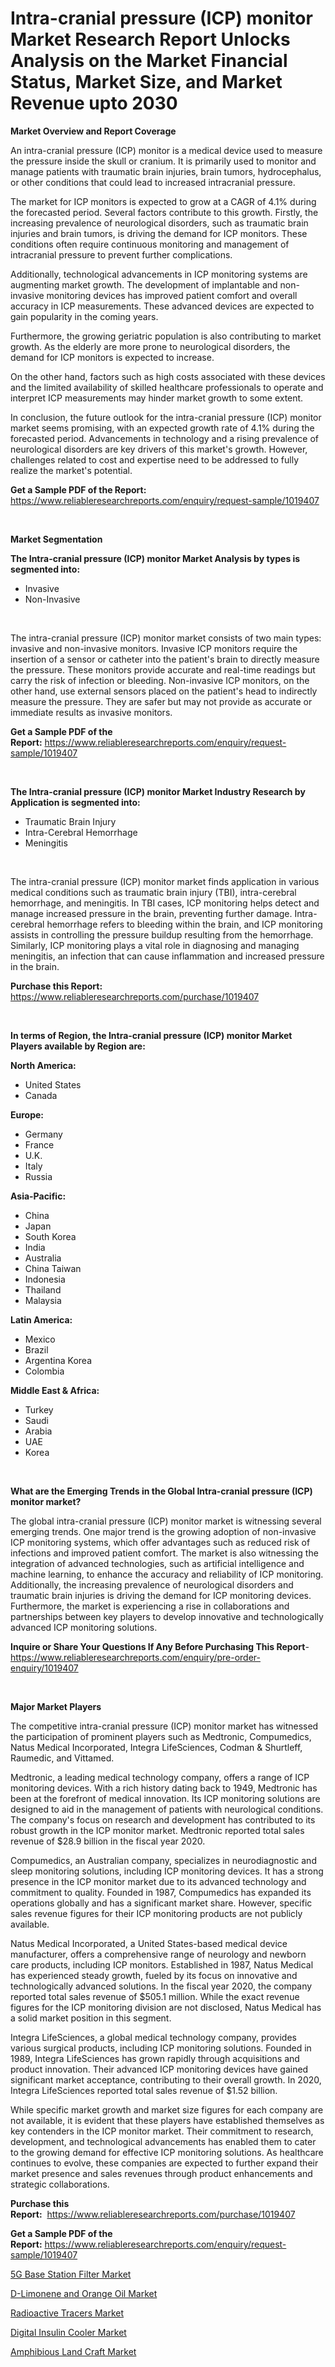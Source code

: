 <p><h1>Intra-cranial pressure (ICP) monitor Market Research Report Unlocks Analysis on the Market Financial Status, Market Size, and Market Revenue upto 2030</h1></p><p><strong>Market Overview and Report Coverage</strong></p>
<p><p>An intra-cranial pressure (ICP) monitor is a medical device used to measure the pressure inside the skull or cranium. It is primarily used to monitor and manage patients with traumatic brain injuries, brain tumors, hydrocephalus, or other conditions that could lead to increased intracranial pressure.</p><p>The market for ICP monitors is expected to grow at a CAGR of 4.1% during the forecasted period. Several factors contribute to this growth. Firstly, the increasing prevalence of neurological disorders, such as traumatic brain injuries and brain tumors, is driving the demand for ICP monitors. These conditions often require continuous monitoring and management of intracranial pressure to prevent further complications.</p><p>Additionally, technological advancements in ICP monitoring systems are augmenting market growth. The development of implantable and non-invasive monitoring devices has improved patient comfort and overall accuracy in ICP measurements. These advanced devices are expected to gain popularity in the coming years.</p><p>Furthermore, the growing geriatric population is also contributing to market growth. As the elderly are more prone to neurological disorders, the demand for ICP monitors is expected to increase.</p><p>On the other hand, factors such as high costs associated with these devices and the limited availability of skilled healthcare professionals to operate and interpret ICP measurements may hinder market growth to some extent.</p><p>In conclusion, the future outlook for the intra-cranial pressure (ICP) monitor market seems promising, with an expected growth rate of 4.1% during the forecasted period. Advancements in technology and a rising prevalence of neurological disorders are key drivers of this market's growth. However, challenges related to cost and expertise need to be addressed to fully realize the market's potential.</p></p>
<p><strong>Get a Sample PDF of the Report:</strong> <a href="https://www.reliableresearchreports.com/enquiry/request-sample/1019407">https://www.reliableresearchreports.com/enquiry/request-sample/1019407</a></p>
<p>&nbsp;</p>
<p><strong>Market Segmentation</strong></p>
<p><strong>The Intra-cranial pressure (ICP) monitor Market Analysis by types is segmented into:</strong></p>
<p><ul><li>Invasive</li><li>Non-Invasive</li></ul></p>
<p>&nbsp;</p>
<p><p>The intra-cranial pressure (ICP) monitor market consists of two main types: invasive and non-invasive monitors. Invasive ICP monitors require the insertion of a sensor or catheter into the patient's brain to directly measure the pressure. These monitors provide accurate and real-time readings but carry the risk of infection or bleeding. Non-invasive ICP monitors, on the other hand, use external sensors placed on the patient's head to indirectly measure the pressure. They are safer but may not provide as accurate or immediate results as invasive monitors.</p></p>
<p><strong>Get a Sample PDF of the Report:</strong>&nbsp;<a href="https://www.reliableresearchreports.com/enquiry/request-sample/1019407">https://www.reliableresearchreports.com/enquiry/request-sample/1019407</a></p>
<p>&nbsp;</p>
<p><strong>The Intra-cranial pressure (ICP) monitor Market Industry Research by Application is segmented into:</strong></p>
<p><ul><li>Traumatic Brain Injury</li><li>Intra-Cerebral Hemorrhage</li><li>Meningitis</li></ul></p>
<p>&nbsp;</p>
<p><p>The intra-cranial pressure (ICP) monitor market finds application in various medical conditions such as traumatic brain injury (TBI), intra-cerebral hemorrhage, and meningitis. In TBI cases, ICP monitoring helps detect and manage increased pressure in the brain, preventing further damage. Intra-cerebral hemorrhage refers to bleeding within the brain, and ICP monitoring assists in controlling the pressure buildup resulting from the hemorrhage. Similarly, ICP monitoring plays a vital role in diagnosing and managing meningitis, an infection that can cause inflammation and increased pressure in the brain.</p></p>
<p><strong>Purchase this Report:</strong>&nbsp; <a href="https://www.reliableresearchreports.com/purchase/1019407">https://www.reliableresearchreports.com/purchase/1019407</a></p>
<p>&nbsp;</p>
<p><strong>In terms of Region, the Intra-cranial pressure (ICP) monitor Market Players available by Region are:</strong></p>
<p>
    <p> <strong> North America: </strong>
        <ul>
            <li>United States</li>
            <li>Canada</li>
        </ul>
        </p> 
    <p> <strong> Europe: </strong>
        <ul>
            <li>Germany</li>
            <li>France</li>
            <li>U.K.</li>
            <li>Italy</li>
            <li>Russia</li>
        </ul>
        </p> 
    <p> <strong> Asia-Pacific: </strong>
        <ul>
            <li>China</li>
            <li>Japan</li>
            <li>South Korea</li>
            <li>India</li>
            <li>Australia</li>
            <li>China Taiwan</li>
            <li>Indonesia</li>
            <li>Thailand</li>
            <li>Malaysia</li>
        </ul>
        </p> 
    <p> <strong> Latin America: </strong>
        <ul>
            <li>Mexico</li>
            <li>Brazil</li>
            <li>Argentina Korea</li>
            <li>Colombia</li>
        </ul>
        </p> 
    <p> <strong> Middle East & Africa: </strong>
        <ul>
            <li>Turkey</li>
            <li>Saudi</li>
            <li>Arabia</li>
            <li>UAE</li>
            <li>Korea</li>
        </ul>
    </p>
    </p>
<p>&nbsp;</p>
<p><strong>What are the Emerging Trends in the Global Intra-cranial pressure (ICP) monitor market?</strong></p>
<p><p>The global intra-cranial pressure (ICP) monitor market is witnessing several emerging trends. One major trend is the growing adoption of non-invasive ICP monitoring systems, which offer advantages such as reduced risk of infections and improved patient comfort. The market is also witnessing the integration of advanced technologies, such as artificial intelligence and machine learning, to enhance the accuracy and reliability of ICP monitoring. Additionally, the increasing prevalence of neurological disorders and traumatic brain injuries is driving the demand for ICP monitoring devices. Furthermore, the market is experiencing a rise in collaborations and partnerships between key players to develop innovative and technologically advanced ICP monitoring solutions.</p></p>
<p><strong>Inquire or Share Your Questions If Any Before Purchasing This Report</strong>- <a href="https://www.reliableresearchreports.com/enquiry/pre-order-enquiry/1019407">https://www.reliableresearchreports.com/enquiry/pre-order-enquiry/1019407</a></p>
<p>&nbsp;</p>
<p><strong>Major Market Players</strong></p>
<p><p>The competitive intra-cranial pressure (ICP) monitor market has witnessed the participation of prominent players such as Medtronic, Compumedics, Natus Medical Incorporated, Integra LifeSciences, Codman & Shurtleff, Raumedic, and Vittamed.</p><p>Medtronic, a leading medical technology company, offers a range of ICP monitoring devices. With a rich history dating back to 1949, Medtronic has been at the forefront of medical innovation. Its ICP monitoring solutions are designed to aid in the management of patients with neurological conditions. The company's focus on research and development has contributed to its robust growth in the ICP monitor market. Medtronic reported total sales revenue of $28.9 billion in the fiscal year 2020.</p><p>Compumedics, an Australian company, specializes in neurodiagnostic and sleep monitoring solutions, including ICP monitoring devices. It has a strong presence in the ICP monitor market due to its advanced technology and commitment to quality. Founded in 1987, Compumedics has expanded its operations globally and has a significant market share. However, specific sales revenue figures for their ICP monitoring products are not publicly available.</p><p>Natus Medical Incorporated, a United States-based medical device manufacturer, offers a comprehensive range of neurology and newborn care products, including ICP monitors. Established in 1987, Natus Medical has experienced steady growth, fueled by its focus on innovative and technologically advanced solutions. In the fiscal year 2020, the company reported total sales revenue of $505.1 million. While the exact revenue figures for the ICP monitoring division are not disclosed, Natus Medical has a solid market position in this segment.</p><p>Integra LifeSciences, a global medical technology company, provides various surgical products, including ICP monitoring solutions. Founded in 1989, Integra LifeSciences has grown rapidly through acquisitions and product innovation. Their advanced ICP monitoring devices have gained significant market acceptance, contributing to their overall growth. In 2020, Integra LifeSciences reported total sales revenue of $1.52 billion.</p><p>While specific market growth and market size figures for each company are not available, it is evident that these players have established themselves as key contenders in the ICP monitor market. Their commitment to research, development, and technological advancements has enabled them to cater to the growing demand for effective ICP monitoring solutions. As healthcare continues to evolve, these companies are expected to further expand their market presence and sales revenues through product enhancements and strategic collaborations.</p></p>
<p><strong>Purchase this Report:</strong>&nbsp;&nbsp;<a href="https://www.reliableresearchreports.com/purchase/1019407">https://www.reliableresearchreports.com/purchase/1019407</a></p>
<p></p>
<p><strong>Get a Sample PDF of the Report:</strong>&nbsp;<a href="https://www.reliableresearchreports.com/enquiry/request-sample/1019407">https://www.reliableresearchreports.com/enquiry/request-sample/1019407</a></p>
<p><p><a href="https://github.com/Chiragrp25/Market-Research-Report-List-1/blob/main/5g-base-station-filter-market.md">5G Base Station Filter Market</a></p><p><a href="https://github.com/YashRP12/Market-Research-Report-List-1/blob/main/d-limonene-and-orange-oil-market.md">D-Limonene and Orange Oil Market</a></p><p><a href="https://www.reportprime.com/radioactive-tracers-r10350">Radioactive Tracers Market</a></p><p><a href="https://www.reportprime.com/digital-insulin-cooler-r10347">Digital Insulin Cooler Market</a></p><p><a href="https://issuu.com/reportprime-2/docs/amphibious-land-craft-market-size-2030.pptx?fr=xKAE9_zU1NQ">Amphibious Land Craft Market</a></p></p>